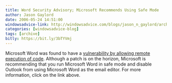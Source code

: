 ```yaml
---
title: Word Security Advisory; Microsoft Recommends Using Safe Mode
author: Jason Gaylord
date: 2006-05-24 14:51:00
windowsadvice-link: http://windowsadvice.com/blogs/jason_n_gaylord/archive/2006/05/24/Microsoft-Word-Security-Advisory-919637.aspx
categories: [windowsadvice-blog]
tags: [archive]
bitly: https://bit.ly/3bTYVmj
---
```


Microsoft Word was found to have a [vulnerability by allowing remote execution of code](http://www.microsoft.com/technet/security/advisory/919637.mspx). Although a patch is on the horizon, Microsoft is recommending that you run Microsoft Word in safe mode and disable Outlook from using Microsoft Word as the email editor. For more information, click on the link above.